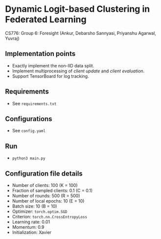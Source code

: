 # Dynamic Logit-based Clustering in Federated Learning

CS776: Group 6: Foresight (Ankur, Debarsho Sannyasi, Priyanshu Agarwal, Yuvraj)

## Implementation points
* Exactly implement the non-IID data split.
* Implement multiprocessing of _client update_ and _client evaluation_.
* Support TensorBoard for log tracking.

## Requirements
* See `requirements.txt`

## Configurations
* See `config.yaml`

## Run
* `python3 main.py`

## Configuration file details
* Number of clients: 100 (K = 100)
* Fraction of sampled clients: 0.1 (C = 0.1)
* Number of rounds: 500 (R = 500)
* Number of local epochs: 10 (E = 10)
* Batch size: 10 (B = 10)
* Optimizer: `torch.optim.SGD`
* Criterion: `torch.nn.CrossEntropyLoss`
* Learning rate: 0.01
* Momentum: 0.9
* Initialization: Xavier

